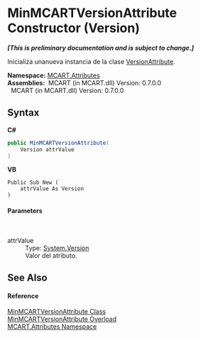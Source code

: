# MinMCARTVersionAttribute Constructor (Version)
 _**\[This is preliminary documentation and is subject to change.\]**_

Inicializa unanueva instancia de la clase <a href="11eff1e8-a163-eaf5-9c72-20d7ebef83d1">VersionAttribute</a>.

**Namespace:**&nbsp;<a href="149c1cbf-2082-5e41-e423-c506e9b98202">MCART.Attributes</a><br />**Assemblies:**&nbsp;&nbsp;MCART (in MCART.dll) Version: 0.7.0.0<br />&nbsp;&nbsp;MCART (in MCART.dll) Version: 0.7.0.0<br />

## Syntax

**C#**<br />
``` C#
public MinMCARTVersionAttribute(
	Version attrValue
)
```

**VB**<br />
``` VB
Public Sub New ( 
	attrValue As Version
)
```


#### Parameters
&nbsp;<dl><dt>attrValue</dt><dd>Type: <a href="http://msdn2.microsoft.com/es-es/library/hdxyt63s" target="_blank">System.Version</a><br />Valor del atributo.</dd></dl>

## See Also


#### Reference
<a href="6b566351-67ad-9077-53b8-6893e7157ee6">MinMCARTVersionAttribute Class</a><br /><a href="9d76926b-456d-3b14-3f2e-a5d86f80dafe">MinMCARTVersionAttribute Overload</a><br /><a href="149c1cbf-2082-5e41-e423-c506e9b98202">MCART.Attributes Namespace</a><br />